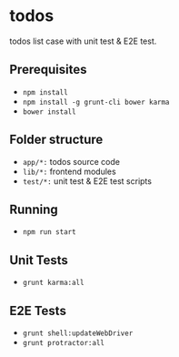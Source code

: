 todos
=====

todos list case with unit test &amp; E2E test.

Prerequisites
-----

* `npm install`
* `npm install -g grunt-cli bower karma`
* `bower install`

Folder structure
-----

* `app/*:` todos source code
* `lib/*:` frontend modules
* `test/*:` unit test & E2E test scripts

Running
-----

* `npm run start`

Unit Tests
-----

* `grunt karma:all`


E2E Tests
-----

* `grunt shell:updateWebDriver`
* `grunt protractor:all`


